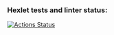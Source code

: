 ### Hexlet tests and linter status:
[![Actions Status](https://github.com/MiroslavFuzeev/python-project-49/workflows/hexlet-check/badge.svg)](https://github.com/MiroslavFuzeev/python-project-49/actions)